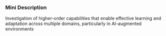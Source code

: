 ### Mini Description

Investigation of higher-order capabilities that enable effective learning and adaptation across multiple domains, particularly in AI-augmented environments

